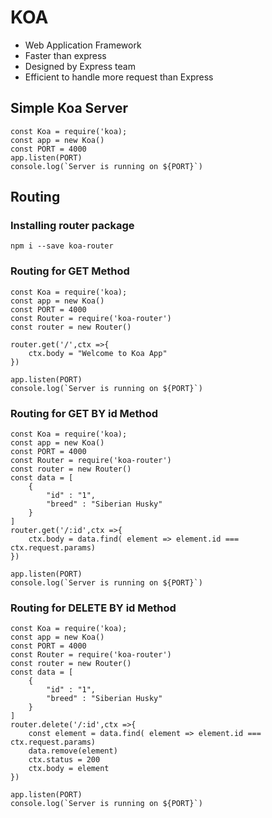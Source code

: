 # KOA
- Web Application Framework
- Faster than express
- Designed by Express team
- Efficient to handle more request than Express

## Simple Koa Server
```
const Koa = require('koa);
const app = new Koa()
const PORT = 4000
app.listen(PORT)
console.log(`Server is running on ${PORT}`)
```

## Routing

### Installing router package
```
npm i --save koa-router
```
### Routing for GET Method

```
const Koa = require('koa);
const app = new Koa()
const PORT = 4000
const Router = require('koa-router')
const router = new Router()

router.get('/',ctx =>{
    ctx.body = "Welcome to Koa App"
})

app.listen(PORT)
console.log(`Server is running on ${PORT}`)
```


### Routing for GET BY id Method

```
const Koa = require('koa);
const app = new Koa()
const PORT = 4000
const Router = require('koa-router')
const router = new Router()
const data = [
    {
        "id" : "1",
        "breed" : "Siberian Husky"
    }
]
router.get('/:id',ctx =>{
    ctx.body = data.find( element => element.id === ctx.request.params)
})

app.listen(PORT)
console.log(`Server is running on ${PORT}`)
```


### Routing for DELETE BY id Method

```
const Koa = require('koa);
const app = new Koa()
const PORT = 4000
const Router = require('koa-router')
const router = new Router()
const data = [
    {
        "id" : "1",
        "breed" : "Siberian Husky"
    }
]
router.delete('/:id',ctx =>{
    const element = data.find( element => element.id === ctx.request.params)
    data.remove(element)
    ctx.status = 200
    ctx.body = element
})

app.listen(PORT)
console.log(`Server is running on ${PORT}`)
```